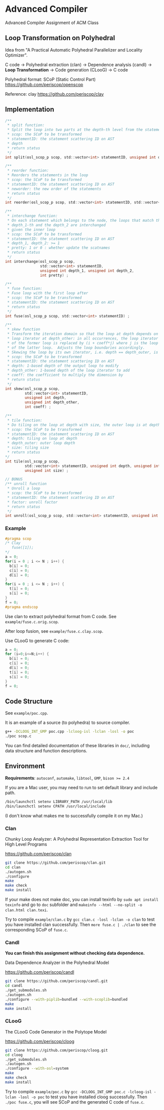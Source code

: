 # Advanced Compiler

Advanced Compiler Assignment of ACM Class

## Loop Transformation on Polyhedral

Idea from "A Practical Automatic Polyhedral Parallelizer and Locality Optimizer".

C code → Polyhedral extraction (clan) → Dependence analysis (candl) → **Loop Transformation** → Code generation (CLooG) → C code

Polyhedral format: SCoP (Static Control Part)
https://github.com/periscop/openscop

Reference: clay 
https://github.com/periscop/clay

## Implementation

```C
/**
 * split function:
 * Split the loop into two parts at the depth-th level from the statement
 * scop: the SCoP to be transformed
 * statementID: the statement scattering ID on AST
 * depth
 * return status
 */
int split(osl_scop_p scop, std::vector<int> statementID, unsigned int depth);

/**
 * reorder function:
 * Reorders the statements in the loop
 * scop: the SCoP to be transformed
 * statementID: the statement scattering ID on AST
 * neworder: the new order of the statements
 * return status
 */
int reorder(osl_scop_p scop, std::vector<int> statementID, std::vector<int> neworder) ;

/**
 * interchange function:
 * On each statement which belongs to the node, the loops that match the
 * depth_1-th and the depth_2 are interchanged
 * given the inner loop
 * scop: the SCoP to be transformed
 * statementID: the statement scattering ID on AST
 * depth_1, depth_2: >= 1
 * pretty: 1 or 0 : whether update the scatnames
 * return status
 */
int interchange(osl_scop_p scop,
                std::vector<int> statementID,
                unsigned int depth_1, unsigned int depth_2,
                int pretty) ;

/**
 * fuse function:
 * Fuse loop with the first loop after
 * scop: the SCoP to be transformed
 * statementID: the statement scattering ID on AST
 * return status
 */
int fuse(osl_scop_p scop, std::vector<int> statementID) ;

/**
 * skew function
 * Transform the iteration domain so that the loop at depth depends on the
 * loop iterator at depth_other: in all occurrences, the loop iterator i
 * of the former loop is replaced by (i + coeff*j) where j is the loop iterator
 * of the latter loop.  Adjusts the loop boundaries accordingly.
 * Skewing the loop by its own iterator, i.e. depth == depth_outer, is invalid
 * scop: the SCoP to be transformed
 * statementID: the statement scattering ID on AST
 * depth: 1-based depth of the output loop to modify
 * depth_other: 1-based depth of the loop iterator to add
 * coeff: the coefficient to multiply the dimension by
 * return status
 */
int skew(osl_scop_p scop,
         std::vector<int> statementID,
         unsigned int depth,
         unsigned int depth_other,
         int coeff) ;

/**
 * tile function:
 * Do tiling on the loop at depth with size, the outer loop is at depth_outer
 * scop: the SCoP to be transformed
 * statementID: the statement scattering ID on AST
 * depth: tiling on loop at depth
 * depth_outer: outer loop depth
 * size: tiling size
 * return status
*/
int tile(osl_scop_p scop,
         std::vector<int> statementID, unsigned int depth, unsigned int depth_outer,
         unsigned int size) ;

// BONUS
/** unroll function
 * Unroll a loop
 * scop: the SCoP to be transformed
 * statementID: the statement scattering ID on AST
 * factor: unroll factor
 * return status
 */
int unroll(osl_scop_p scop, std::vector<int> statementID, unsigned int factor) ;
```

### Example

```C
#pragma scop
/* Clay
   fuse([1]);
*/
a = 0;
for(i = 0 ; i <= N ; i++) {
  b[i] = 0;
  c[i] = 0;
  d[i] = 0;
}
for(i = 0 ; i <= N ; i++) {
  t[i] = 0;
  s[i] = 0;
}
f = 0;
#pragma endscop
```

Use clan to extract polyhedral format from C code.
See `example/fuse.c.orig.scop`.

After loop fusion, see `example/fuse.c.clay.scop`.

Use CLooG to generate C code:

```C
a = 0;
for (i=0;i<=N;i++) {
  b[i] = 0;
  c[i] = 0;
  d[i] = 0;
  t[i] = 0;
  s[i] = 0;
}
f = 0;
```

## Code Structure

See `example/poc.cpp`. 

It is an example of a source (to polyhedra) to source compiler. 

```bash
g++ -DCLOOG_INT_GMP poc.cpp -lcloog-isl -lclan -losl -o poc
./poc scop.c
```

You can find detailed documentation of these libraries in `doc/`, including data structure and function descriptions.

## Environment 

**Requirements**: `autoconf`, `automake`, `libtool`, `GMP`, `bison >= 2.4`

If you are a Mac user, you may need to run to set default library and include path.

```bash
/bin/launchctl setenv LIBRARY_PATH /usr/local/lib
/bin/launchctl setenv CPATH /usr/local/include
```

(I don't know what makes me to successfully compile it on my Mac.)

### Clan

Chunky Loop Analyzer: A Polyhedral Representation Extraction Tool for High Level Programs

https://github.com/periscop/clan

```bash
git clone https://github.com/periscop/clan.git
cd clan
./autogen.sh
./configure
make
make check
make install
```

If your make does not make doc, you can install texinfo by 
`sudo apt install texinfo` and go to `doc` subfolder and `makeinfo --html --no-split -o clan.html clan.texi`.

Try to compile `example/clan.c` by `gcc clan.c -losl -lclan -o clan` to test you have installed clan successfully.
Then `more fuse.c | ./clan` to see the corresponding SCoP of `fuse.c`.

### Candl

**You can finish this assignment without checking data dependence.**

Data Dependence Analyzer in the Polyhedral Model

https://github.com/periscop/candl

```bash
git clone https://github.com/periscop/candl.git
cd candl
./get_submodules.sh
./autogen.sh
./configure --with-piplib=bundled --with-scoplib=bundled
make
make install
```

### CLooG

The CLooG Code Generator in the Polytope Model

https://github.com/periscop/cloog

```bash
git clone https://github.com/periscop/cloog.git
cd cloog
./get_submodules.sh
./autogen.sh
./configure --with-osl=system
make
make check
make install
```

Try to compile `example/poc.c` by `gcc -DCLOOG_INT_GMP poc.c -lcloog-isl -lclan -losl -o poc` to test you have installed cloog successfully.
Then `./poc fuse.c`, you will see SCoP and the generated C code of `fuse.c`.